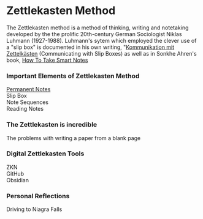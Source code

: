 # Zettlekasten Method

The Zettlekasten method is a method of thinking, writing and notetaking developed by the the prolific 20th-century German Sociologist Niklas Luhmann (1927-1988). 
Luhmann's sytem which employed the clever use of a "slip box" is documented in his own writing, "[Kommunikation mit Zettelkästen](http://luhmann.surge.sh/communicating-with-slip-boxes) (Communicating with Slip Boxes) as well as in Sonkhe Ahren's book, [How To Take Smart Notes](https://www.sloww.co/how-to-take-smart-notes/)

### Important Elements of Zettlekasten Method
[Permanent Notes](215_PermanentNotes.md)   
Slip Box   
Note Sequences   
Reading Notes   

### The Zettlekasten is incredible
The problems with writing a paper from a blank page  

### Digital Zettlekasten Tools
ZKN  
GitHub   
Obsidian   

### Personal Reflections
Driving to Niagra Falls


